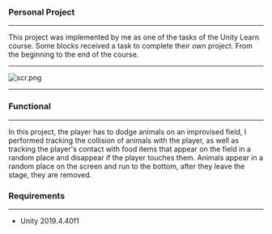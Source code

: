 ### Personal Project

____

This project was implemented by me as one of the tasks of the Unity Learn course. Some blocks received a task to complete their own project. From the beginning to the end of the course.

____

<img src="file:///Users/pavellyutikov/Documents/GitHub/UnityLearn_PersonalProject/Screenshot/scr.png" title="" alt="scr.png" data-align="center">

___

### Functional

____

In this project, the player has to dodge animals on an improvised field, I performed tracking the collision of animals with the player, as well as tracking the player's contact with food items that appear on the field in a random place and disappear if the player touches them. Animals appear in a random place on the screen and run to the bottom, after they leave the stage, they are removed. 



### Requirements

____

- Unity 2019.4.40f1
